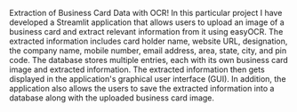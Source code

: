 Extraction of Business Card Data with OCR!
In this particular project I have developed a Streamlit application that allows users to upload an image of a business card and extract relevant information from it using easyOCR.
The extracted information includes card holder name, website URL, designation, the company name, mobile number, email address, area, state, city, and pin code.
The database stores multiple entries, each with its own business card image and extracted information.
The extracted information then gets displayed in the application's graphical user interface (GUI).
In addition, the application also  allows the  users to save the extracted information into a database along with the uploaded business card image.
